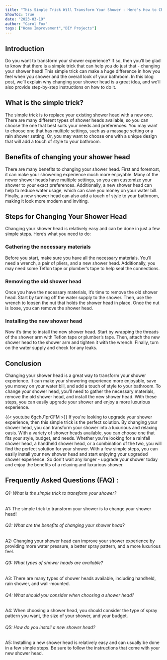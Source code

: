 ```yaml
---
title: "This Simple Trick Will Transform Your Shower - Here's How to Change Your Shower Head!"
ShowToc: true 
date: "2023-03-19"
author: "Carol Fox" 
tags: ["Home Improvement","DIY Projects"]
---
```

## Introduction
Do you want to transform your shower experience? If so, then you’ll be glad to know that there is a simple trick that can help you do just that - changing your shower head! This simple trick can make a huge difference in how you feel when you shower and the overall look of your bathroom. In this blog post, we’ll explain why changing your shower head is a great idea, and we’ll also provide step-by-step instructions on how to do it.

## What is the simple trick?
The simple trick is to replace your existing shower head with a new one. There are many different types of shower heads available, so you can choose the one that best suits your needs and preferences. You may want to choose one that has multiple settings, such as a massage setting or a rain shower setting. Or, you may want to choose one with a unique design that will add a touch of style to your bathroom.

## Benefits of changing your shower head
There are many benefits to changing your shower head. First and foremost, it can make your showering experience much more enjoyable. Many of the newer shower heads have multiple settings, so you can customize your shower to your exact preferences. Additionally, a new shower head can help to reduce water usage, which can save you money on your water bill. Finally, a new shower head can also add a touch of style to your bathroom, making it look more modern and inviting.

## Steps for Changing Your Shower Head
Changing your shower head is relatively easy and can be done in just a few simple steps. Here’s what you need to do:

### Gathering the necessary materials
Before you start, make sure you have all the necessary materials. You’ll need a wrench, a pair of pliers, and a new shower head. Additionally, you may need some Teflon tape or plumber’s tape to help seal the connections.

### Removing the old shower head
Once you have the necessary materials, it’s time to remove the old shower head. Start by turning off the water supply to the shower. Then, use the wrench to loosen the nut that holds the shower head in place. Once the nut is loose, you can remove the shower head.

### Installing the new shower head
Now it’s time to install the new shower head. Start by wrapping the threads of the shower arm with Teflon tape or plumber’s tape. Then, attach the new shower head to the shower arm and tighten it with the wrench. Finally, turn on the water supply and check for any leaks.

## Conclusion
Changing your shower head is a great way to transform your shower experience. It can make your showering experience more enjoyable, save you money on your water bill, and add a touch of style to your bathroom. To change your shower head, you’ll need to gather the necessary materials, remove the old shower head, and install the new shower head. With these steps, you can easily upgrade your shower and enjoy a more luxurious experience.

{{< youtube 6gchJ1prCFM >}} 
If you're looking to upgrade your shower experience, then this simple trick is the perfect solution. By changing your shower head, you can transform your shower into a luxurious and relaxing oasis. With a variety of shower heads available, you can choose one that fits your style, budget, and needs. Whether you're looking for a rainfall shower head, a handheld shower head, or a combination of the two, you will find the perfect solution for your shower. With a few simple steps, you can easily install your new shower head and start enjoying your upgraded shower experience. So don't wait any longer - upgrade your shower today and enjoy the benefits of a relaxing and luxurious shower.

## Frequently Asked Questions (FAQ) :
###### Q1: What is the simple trick to transform your shower?
A1: The simple trick to transform your shower is to change your shower head! 

###### Q2: What are the benefits of changing your shower head?
A2: Changing your shower head can improve your shower experience by providing more water pressure, a better spray pattern, and a more luxurious feel.

###### Q3: What types of shower heads are available?
A3: There are many types of shower heads available, including handheld, rain shower, and wall-mounted.

###### Q4: What should you consider when choosing a shower head?
A4: When choosing a shower head, you should consider the type of spray pattern you want, the size of your shower, and your budget.

###### Q5: How do you install a new shower head?
A5: Installing a new shower head is relatively easy and can usually be done in a few simple steps. Be sure to follow the instructions that come with your new shower head.





